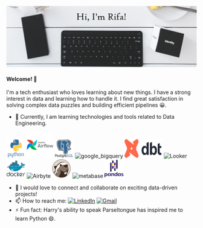 ![Header-image](assets/header-git.jpg)

#### Welcome! 👋
I'm a tech enthusiast who loves learning about new things. I have a strong interest in data and learning how to handle it. I find great satisfaction in solving complex data puzzles and building efficient pipelines 😀.
- 🌱 Currently, I am learning technologies and tools related to Data Engineering.
<p align="left">
<img src="https://raw.githubusercontent.com/devicons/devicon/master/icons/python/python-original-wordmark.svg" alt="python" width="50" height="50" />
<img src="https://github.com/devicons/devicon/blob/master/icons/apacheairflow/apacheairflow-original-wordmark.svg" alt="apacheairflow" width="70" height="70" />
<img src="https://github.com/devicons/devicon/blob/master/icons/postgresql/postgresql-original-wordmark.svg" alt="postgresql" width="50" height="50" />
<img src="https://www.vectorlogo.zone/logos/google_bigquery/google_bigquery-ar21.svg" alt="google_bigquery" width="110" height="55" />
<img src="https://github.com/dbt-labs/events.getdbt.com/blob/master/_config/_includes/svg/dbt-logo.svg" alt="dbt-logo" width="100" height="50" />
<img src="https://upload.wikimedia.org/wikipedia/commons/4/4c/Looker.svg" alt="Looker" width="110" height="55" />
<img src="https://github.com/devicons/devicon/blob/master/icons/docker/docker-original-wordmark.svg" alt="docker" width="50" height="50" />
<img src="https://assets.website-files.com/605e01bc25f7e19a82e74788/624d9c4a375a55100be6b257_Airbyte_logo_color_dark.svg" alt="Airbyte" width="120" height="60" />
<img src="https://github.com/devicons/devicon/blob/master/icons/dbeaver/dbeaver-original.svg" alt="dbeaver" width="50" height="50" />
<img src="https://www.vectorlogo.zone/logos/metabase/metabase-ar21.svg" alt="metabase" width="120" height="60" />
<img src="https://github.com/devicons/devicon/blob/master/icons/pandas/pandas-original-wordmark.svg" alt="pandas" width="50" height="50" />


- 👯 I would love to connect and collaborate on exciting data-driven projects!
- 📫 How to reach me:
  [![LinkedIn](https://img.shields.io/badge/LinkedIn-blue?logo=Linkedin)](https://www.linkedin.com/in/muhammad-rifa/)
  [![Gmail](https://img.shields.io/badge/Gmail-d14836?logo=Gmail&logoColor=white)](mailto:rifamuhammad812@gmail.com)
- ⚡ Fun fact: Harry's ability to speak Parseltongue has inspired me to learn Python 😄.

<!--
**rifa8/rifa8** is a ✨ _special_ ✨ repository because its `README.md` (this file) appears on your GitHub profile.

Here are some ideas to get you started:

- 🔭 I’m currently working on ...
- 🌱 I’m currently learning ...
- 👯 I’m looking to collaborate on ...
- 🤔 I’m looking for help with ...
- 💬 Ask me about ...
- 📫 How to reach me: ...
- 😄 Pronouns: ...
- ⚡ Fun fact: ...
-->
